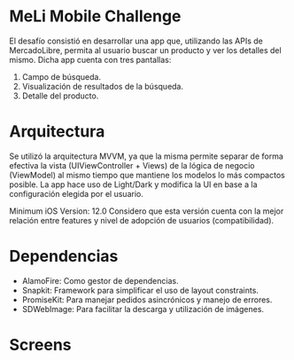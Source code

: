 # MeLi Mobile Challenge

El desafío consistió en desarrollar una app que, utilizando las APIs de MercadoLibre, permita al usuario buscar un producto y ver los detalles del mismo.
Dicha app cuenta con tres pantallas:

1) Campo de búsqueda.
2) Visualización de resultados de la búsqueda.
3) Detalle del producto.

# Arquitectura

Se utilizó la arquitectura MVVM, ya que la misma permite separar de forma efectiva la vista (UIViewController + Views) de la lógica de negocio (ViewModel) al mismo tiempo
que mantiene los modelos lo más compactos posible. La app hace uso de Light/Dark y modifica la UI en base a la configuración elegida por el usuario.

Minimum iOS Version: 12.0 
Considero que esta versión cuenta con la mejor relación entre features y nivel de adopción de usuarios (compatibilidad).

# Dependencias

- AlamoFire: Como gestor de dependencias.
- Snapkit: Framework para simplificar el uso de layout constraints.
- PromiseKit: Para manejar pedidos asincrónicos y manejo de errores.
- SDWebImage: Para facilitar la descarga y utilización de imágenes.

# Screens

